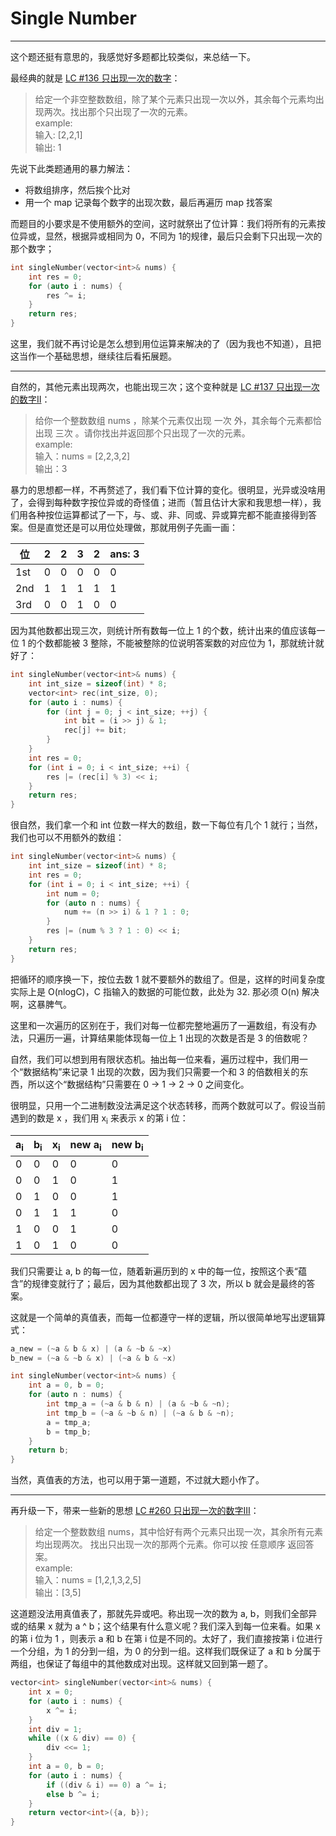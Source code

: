 # Single Number
---
这个题还挺有意思的，我感觉好多题都比较类似，来总结一下。

最经典的就是 [LC #136 只出现一次的数字](https://leetcode-cn.com/problems/single-number/)：

>给定一个非空整数数组，除了某个元素只出现一次以外，其余每个元素均出现两次。找出那个只出现了一次的元素。  
example:  
输入: [2,2,1]  
输出: 1

先说下此类题通用的暴力解法：
* 将数组排序，然后挨个比对
* 用一个 map 记录每个数字的出现次数，最后再遍历 map 找答案

而题目的小要求是不使用额外的空间，这时就祭出了位计算：我们将所有的元素按位异或，显然，根据异或相同为 0，不同为 1的规律，最后只会剩下只出现一次的那个数字；

```cpp
int singleNumber(vector<int>& nums) {
    int res = 0;
    for (auto i : nums) {
        res ^= i;
    }
    return res;
}
```

这里，我们就不再讨论是怎么想到用位运算来解决的了（因为我也不知道），且把这当作一个基础思想，继续往后看拓展题。

---

自然的，其他元素出现两次，也能出现三次；这个变种就是 [LC #137 只出现一次的数字Ⅱ](https://leetcode-cn.com/problems/single-number-ii/)：

>给你一个整数数组 nums ，除某个元素仅出现 一次 外，其余每个元素都恰出现 三次 。请你找出并返回那个只出现了一次的元素。  
example:  
输入：nums = [2,2,3,2]  
输出：3

暴力的思想都一样，不再赘述了，我们看下位计算的变化。很明显，光异或没啥用了，会得到每种数字按位异或的奇怪值；进而（暂且估计大家和我思想一样），我们用各种按位运算都试了一下，与、或、非、同或、异或算完都不能直接得到答案。但是直觉还是可以用位处理做，那就用例子先画一画：

位|2|2|3|2|ans: 3
-|-|-|-|-|-
1st|0|0|0|0|0
2nd|1|1|1|1|1
3rd|0|0|1|0|0

因为其他数都出现三次，则统计所有数每一位上 1 的个数，统计出来的值应该每一位 1 的个数都能被 3 整除，不能被整除的位说明答案数的对应位为 1，那就统计就好了：

```cpp
int singleNumber(vector<int>& nums) {
    int int_size = sizeof(int) * 8;
    vector<int> rec(int_size, 0);
    for (auto i : nums) {
        for (int j = 0; j < int_size; ++j) {
            int bit = (i >> j) & 1;
            rec[j] += bit;
        }
    }
    int res = 0;
    for (int i = 0; i < int_size; ++i) {
        res |= (rec[i] % 3) << i;
    }
    return res;
}
```

很自然，我们拿一个和 int 位数一样大的数组，数一下每位有几个 1 就行；当然，我们也可以不用额外的数组：

```cpp
int singleNumber(vector<int>& nums) {
    int int_size = sizeof(int) * 8;
    int res = 0;
    for (int i = 0; i < int_size; ++i) {
        int num = 0;
        for (auto n : nums) {
            num += (n >> i) & 1 ? 1 : 0;
        }
        res |= (num % 3 ? 1 : 0) << i;
    }
    return res;
}
```

把循环的顺序换一下，按位去数 1 就不要额外的数组了。但是，这样的时间复杂度实际上是 O(nlogC)，C 指输入的数据的可能位数，此处为 32. 那必须 O(n) 解决啊，这暴脾气。

这里和一次遍历的区别在于，我们对每一位都完整地遍历了一遍数组，有没有办法，只遍历一遍，计算结果能体现每一位上 1 出现的次数是否是 3 的倍数呢？

自然，我们可以想到用有限状态机。抽出每一位来看，遍历过程中，我们用一个“数据结构”来记录 1 出现的次数，因为我们只需要一个和 3 的倍数相关的东西，所以这个“数据结构”只需要在 0 -> 1 -> 2 -> 0 之间变化。

很明显，只用一个二进制数没法满足这个状态转移，而两个数就可以了。假设当前遇到的数是 x ，我们用 x<sub>i</sub> 来表示 x 的第 i 位：

a<sub>i</sub>|b<sub>i</sub>|x<sub>i</sub>|new a<sub>i</sub>|new b<sub>i</sub>
-|-|-|-|-
0|0|0|0|0
0|0|1|0|1
0|1|0|0|1
0|1|1|1|0
1|0|0|1|0
1|0|1|0|0

我们只需要让 a, b 的每一位，随着新遍历到的 x 中的每一位，按照这个表“蕴含”的规律变就行了；最后，因为其他数都出现了 3 次，所以 b 就会是最终的答案。

这就是一个简单的真值表，而每一位都遵守一样的逻辑，所以很简单地写出逻辑算式：

```cpp
a_new = (~a & b & x) | (a & ~b & ~x)
b_new = (~a & ~b & x) | (~a & b & ~x)
```

```cpp
int singleNumber(vector<int>& nums) {
    int a = 0, b = 0;
    for (auto n : nums) {
        int tmp_a = (~a & b & n) | (a & ~b & ~n);
        int tmp_b = (~a & ~b & n) | (~a & b & ~n);
        a = tmp_a;
        b = tmp_b;
    }
    return b;
}
```

当然，真值表的方法，也可以用于第一道题，不过就大题小作了。

---

再升级一下，带来一些新的思想 [LC #260 只出现一次的数字Ⅲ](https://leetcode-cn.com/problems/single-number-iii/)：

>给定一个整数数组 nums，其中恰好有两个元素只出现一次，其余所有元素均出现两次。 找出只出现一次的那两个元素。你可以按 任意顺序 返回答案。  
example:  
输入：nums = [1,2,1,3,2,5]  
输出：[3,5]  

这道题没法用真值表了，那就先异或吧。称出现一次的数为 a, b，则我们全部异或的结果 x 就为 a ^ b；这个结果有什么意义呢？我们深入到每一位来看。如果 x 的第 i 位为 1 ，则表示 a 和 b 在第 i 位是不同的。太好了，我们直接按第 i 位进行一个分组，为 1 的分到一组，为 0 的分到一组。这样我们既保证了 a 和 b 分属于两组，也保证了每组中的其他数成对出现。这样就又回到第一题了。

```cpp
vector<int> singleNumber(vector<int>& nums) {
    int x = 0;
    for (auto i : nums) {
        x ^= i;
    }
    int div = 1;
    while ((x & div) == 0) {
        div <<= 1;
    }
    int a = 0, b = 0;
    for (auto i : nums) {
        if ((div & i) == 0) a ^= i;
        else b ^= i;
    }
    return vector<int>({a, b});
}
```